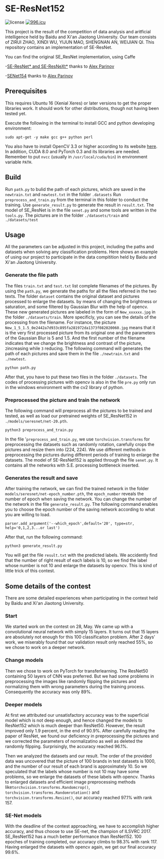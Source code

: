 # SE-ResNet152
![license](https://img.shields.io/bower/l/bootstrap.svg?color=blue) <a href="https://996.icu"><img src="https://img.shields.io/badge/link-996.icu-red.svg" alt="996.icu" /></a>


This project is the result of the competition of data analysis and aritficial intelligence held by Baidu and Xi'an Jiaotong University. Our team consists of ZIRUI ZHAO, XINDI WU, YIJUN MAO, SHENGNAN AN, WEIJIAN QI.
This repository contains an implementation of SE-ResNet.

You can find the original SE_ResNet implementation, using Caffe

-[SE-ResNet* and SE-ResNeXt*](https://github.com/hujie-frank/SENet) thanks to [Alex Parinov](https://github.com/creafz)

-[SENet154](https://github.com/hujie-frank/SENet) thanks to [Alex Parinov](https://github.com/creafz)

## Prerequisites
This requires Ubuntu 16 (Xenial Xeres) or later versions to get the proper libraries work. It should work for other distributions, though not having been tested yet. 

Execute the following in the terminal to install GCC and python developing environment:
```
sudo apt-get -y make gcc g++ python perl
```
You also have to install OpenCV 3.3 or higher according to its website [here](https://docs.opencv.org/3.3.1/d7/d9f/tutorial_linux_install.html).
In addition, CUDA 8.0 and PyTorch 0.3 and its libraries are needed. Remember to put `nvcc` (usually in `/usr/local/cuda/bin`) in environment variable `PATH`.

## Build
Run `path.py` to bulid the path of each pictures, which are saved in the `newtrain.txt` and `newtest.txt` in the folder `.datasets`
Run `preprocess_and_train.py` from the terminal in this folder to conduct the training.
Use `generate_result.py` to generate the result in `result.txt`.
The model of SE_ResNet is in the file `senet.py` and some tools are written in the `tools.py`.
The pictures are in the folder `./datasets/train` and `./datasets/test`

## Usage
All the parameters can be adjusted in this project, including the paths and datasets when solving any classification problems. Here shows an example of using our project to participate in the data compitition held by Baidu and Xi'an Jiaotong University.

### Generate the file path
The files `train.txt` and `test.txt` list complete filenames of the pictures. By using the `path.py`, we generate the paths for all the files referred in the two texts. The folder `dataset` contains the original dataset and pictures processed to enlarge the datasets. by means of changing the brightness or saturation, and some filtered by Gaussian Blur with the help of opencv. These new generated pictures are labeled in the form of `New_xxxxxx.jpg` in the folder `./datasets/train`. More specificly, you can see the details of the processing from the filename. For instance, the picture `New_1_5_1.5_0e2442a7d933c895fa281972da1373f082020060.jpg` means that it is the very first processed picture from its original one and the parameters of the Gaussian Blur is 5 and 1.5. And the first number of the filename indicates that we change the brightness and contrast of the picture, `2`increasing while `3` reducing.
The following command will generates the path of each pictures and save them in the file `./newtrain.txt` and `./newtest`.
```
python path.py 
```
After that, you have to put these two files in the folder `./datasets`.
The codes of processing pictures with opencv is also in the file `pre.py` only run in the windows environment with the cv2 library of python.

### Preprocessed the picture and train the network
The following command will preprocess all the pictures to be trained and tested, as well as load our pretrained weights of SE_ResNet152 in `./models/seresnet/net-20.pth`.
```
python3 preprocess_and_train.py
```
In the file '`preprocess_and_train.py`, we use `torchvision.transforms` for preprocessing the datasets such as randomly rotation, carefully crops the pictures and resize them into (224, 224). We use different methods in preprocessing the pictures during different periods of training to enlarge the datasets. 
The model of SE-ResNet152 is applied through the file `senet.py`. It contains all the networks with S.E. processing bottleneck inserted.

### Generates the result and save
After training the network, we can find the trained network in the folder `models/seresnet/net-epoch_number.pth`, the `epoch_number` reveals the number of epoch when saving the network. You can change the number of the network in the file `generate_result.py`. The following command enables you to choose the epoch number of the saving network according to what you are willing to load.
```
parser.add_argument('--which_epoch',default='20', type=str, help='0,1,2,3...or last')
```
After that, run the following command:
```
python3 generate_result.py
```
You will get the file `result.txt` with the predicted labels.
We accidently find that the number of right result of each labels is 10, so we find the label whose number is not 10 and enlarge the datasets by opencv. This is kind of little trick of this contest.

## Some details of the contest
There are some detailed experiences when participating in the contest held by Baidu and Xi'an Jiaotong University. 

### Start
We started work on the contest on 28, May. We came up with a convolutional neural network with simply 15 layers. It turns out that 15 layers are absolutely not enough for this 100 classificaiton problem. After 2 days' work, we miserably found that our validation result only reached 55%, so we chose to work on a deeper network.

### Change models
Then we chose to work on PyTorch for transferlearning. The ResNet50 containing 50 layers of CNN was preferred. But we had some problems in preprocessing the images like randomly flipping the pictures and normalizing them with wrong parameters during the training process. Consequently the accuracy was only 89%.

### Deeper models
At first we attributed our unsatisfactory accuracy was to the superficial model which is not deep enough, and hence changed the models to ResNet152 which is much deeper than ResNet50. However, the result improved only 1.9 percent, in the end of 90.9%. After carefully reading the paper of ResNet, we found our deficiency in preprocessing the pictures and we corrected the parameters of normalizatino as well as deleted the randomly filpping. Surprisingly, the accuracy reached 96.1%.

Then we analyzed the datasets and our result. The order of the provided data was uncovered that the picture of 100 brands in test datasets is 1000, and the number of our result of each brand is approximately 10. So we speculated that the labels whose number is not 10 may have some problems, so we enlarge the datasets of these labels with opencv. 
Thanks to enlarged datasets and efficient image preprocessing methods like`torchvision.transforms.Randomcrop()`, `torchvision.transforms.Randomrotation()` and `torchvision.transforms.Resize()`, our accuracy reached 97.1% with rank 157.

### SE-Net models
With the deadline of the contest approaching, we have to accomplish higher accuracy, and thus choose to use SE-net, the champion of ILSVRC 2017. SE_ResNet152 has a much better performance than ResNet152. 100 epoches of training completed, our accuracy climbs to 98.3% with rank 117.
Having enlarged the datasets with opencv again, we get our final accuracy 99.6%.


